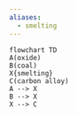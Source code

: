 ```yaml
---
aliases:
  - smelting
---
```


```mermaid
flowchart TD
A(oxide)
B(coal)
X{smelting}
C(carbon alloy)
A --> X
B --> X
X --> C
```

